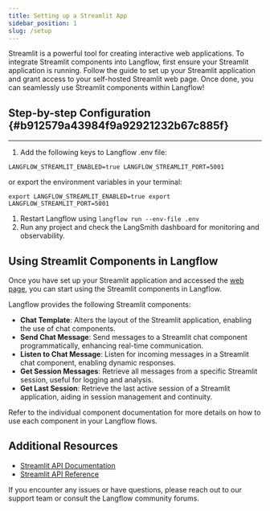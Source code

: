 ```yaml
---
title: Setting up a Streamlit App
sidebar_position: 1
slug: /setup
---
```




Streamlit is a powerful tool for creating interactive web applications. To integrate Streamlit components into Langflow, first ensure your Streamlit application is running. Follow the guide to set up your Streamlit application and grant access to your self-hosted Streamlit web page. Once done, you can seamlessly use Streamlit components within Langflow!


## Step-by-step Configuration {#b912579a43984f9a92921232b67c885f}


---


1. Add the following keys to Langflow .env file:

`LANGFLOW_STREAMLIT_ENABLED=true LANGFLOW_STREAMLIT_PORT=5001`


or export the environment variables in your terminal:


`export LANGFLOW_STREAMLIT_ENABLED=true export LANGFLOW_STREAMLIT_PORT=5001`

1. Restart Langflow using `langflow run --env-file .env`
2. Run any project and check the LangSmith dashboard for monitoring and observability.




## Using Streamlit Components in Langflow

Once you have set up your Streamlit application and accessed the [web page](https://localhost:5001/), you can start using the Streamlit components in Langflow.

Langflow provides the following Streamlit components:

- **Chat Template**: Alters the layout of the Streamlit application, enabling the use of chat components.
- **Send Chat Message**: Send messages to a Streamlit chat component programmatically, enhancing real-time communication.
- **Listen to Chat Message**: Listen for incoming messages in a Streamlit chat component, enabling dynamic responses.
- **Get Session Messages**: Retrieve all messages from a specific Streamlit session, useful for logging and analysis.
- **Get Last Session**: Retrieve the last active session of a Streamlit application, aiding in session management and continuity.

Refer to the individual component documentation for more details on how to use each component in your Langflow flows.

## Additional Resources

- [Streamlit API Documentation](https://docs.streamlit.io/get-started)
- [Streamlit API Reference](https://docs.streamlit.io/develop/api-reference)


If you encounter any issues or have questions, please reach out to our support team or consult the Langflow community forums.

